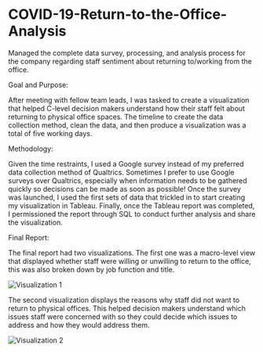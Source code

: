 # COVID-19-Return-to-the-Office-Analysis

Managed the complete data survey, processing, and analysis process for the company regarding staff sentiment about returning to/working from the office.

Goal and Purpose:

After meeting with fellow team leads, I was tasked to create a visualization that helped C-level decision makers understand how their staff felt about returning to physical office spaces. The timeline to create the data collection method, clean the data, and then produce a visualization was a total of five working days. 

Methodology:

Given the time restraints, I used a Google survey instead of my preferred data collection method of Qualtrics. Sometimes I prefer to use Google surveys over Qualtrics, especially when information needs to be gathered quickly so decisions can be made as soon as possible! Once the survey was launched, I used the first sets of data that trickled in to start creating my visualization in Tableau. Finally, once the Tableau report was completed, I permissioned the report through SQL to conduct further analysis and share the visualization.

Final Report:

The final report had two visualizations. The first one was a macro-level view that displayed whether staff were willing or unwilling to return to the office, this was also broken down by job function and title. 

![Visualization 1](Visualization-1.gif)

The second visualization displays the reasons why staff did not want to return to physical offices. This helped decision makers understand which issues staff were concerned with so they could decide which issues to address and how they would address them.

![Visualization 2](Visualization-2.gif)
